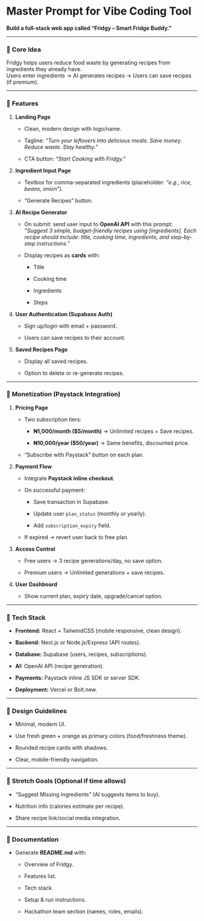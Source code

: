 Master Prompt for Vibe Coding Tool
==================================

**Build a full-stack web app called “Fridgy – Smart Fridge Buddy.”**

* * *

### 🔹 Core Idea

Fridgy helps users reduce food waste by generating recipes from ingredients they already have.  
Users enter ingredients → AI generates recipes → Users can save recipes (if premium).

* * *

### 🔹 Features

1. **Landing Page**
   
   * Clean, modern design with logo/name.
   
   * Tagline: _“Turn your leftovers into delicious meals. Save money. Reduce waste. Stay healthy.”_
   
   * CTA button: _“Start Cooking with Fridgy.”_

2. **Ingredient Input Page**
   
   * Textbox for comma-separated ingredients (placeholder: _“e.g., rice, beans, onion”_).
   
   * “Generate Recipes” button.

3. **AI Recipe Generator**
   
   * On submit: send user input to **OpenAI API** with this prompt:  
     _“Suggest 3 simple, budget-friendly recipes using [ingredients]. Each recipe should include: title, cooking time, ingredients, and step-by-step instructions.”_
   
   * Display recipes as **cards** with:
     
     * Title
     
     * Cooking time
     
     * Ingredients
     
     * Steps

4. **User Authentication (Supabase Auth)**
   
   * Sign up/login with email + password.
   
   * Users can save recipes to their account.

5. **Saved Recipes Page**
   
   * Display all saved recipes.
   
   * Option to delete or re-generate recipes.

* * *

### 🔹 Monetization (Paystack Integration)

1. **Pricing Page**
   
   * Two subscription tiers:
     
     * **₦1,000/month ($5/month)** → Unlimited recipes + Save recipes.
     
     * **₦10,000/year ($50/year)** → Same benefits, discounted price.
   
   * “Subscribe with Paystack” button on each plan.

2. **Payment Flow**
   
   * Integrate **Paystack inline checkout**.
   
   * On successful payment:
     
     * Save transaction in Supabase.
     
     * Update user `plan_status` (monthly or yearly).
     
     * Add `subscription_expiry` field.
   
   * If expired → revert user back to free plan.

3. **Access Control**
   
   * Free users → 3 recipe generations/day, no save option.
   
   * Premium users → Unlimited generations + save recipes.

4. **User Dashboard**
   
   * Show current plan, expiry date, upgrade/cancel option.

* * *

### 🔹 Tech Stack

* **Frontend:** React + TailwindCSS (mobile responsive, clean design).

* **Backend:** Next.js or Node.js/Express (API routes).

* **Database:** Supabase (users, recipes, subscriptions).

* **AI:** OpenAI API (recipe generation).

* **Payments:** Paystack inline JS SDK or server SDK.

* **Deployment:** Vercel or Bolt.new.

* * *

### 🔹 Design Guidelines

* Minimal, modern UI.

* Use fresh green + orange as primary colors (food/freshness theme).

* Rounded recipe cards with shadows.

* Clear, mobile-friendly navigation.

* * *

### 🔹 Stretch Goals (Optional if time allows)

* “Suggest Missing Ingredients” (AI suggests items to buy).

* Nutrition info (calories estimate per recipe).

* Share recipe link/social media integration.

* * *

### 🔹 Documentation

* Generate **README.md** with:
  
  * Overview of Fridgy.
  
  * Features list.
  
  * Tech stack.
  
  * Setup & run instructions.
  
  * Hackathon team section (names, roles, emails).
